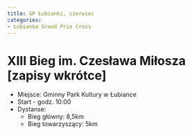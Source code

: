 ```yaml
---
title: GP Łubianki, czerwiec
categories:
- Łubianka Grand Prix Cross
---
```


# XIII Bieg im. Czesława Miłosza [zapisy wkrótce]

* Miejsce: Gminny Park Kultury w Łubiance
* Start - godz. 10:00
* Dystanse:
  * Bieg główny: 8,5km
  * Bieg towarzyszący: 5km
